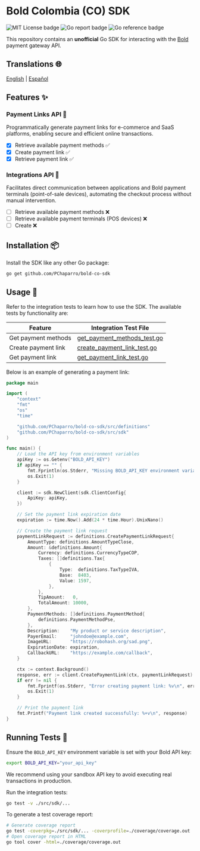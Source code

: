 <!-- filepath: /home/pacq/Documents/Github/Personal/bold-co-sdk/README.md -->

# Bold Colombia (CO) SDK

<div>
  <img src="https://img.shields.io/badge/License-MIT-green.svg" alt="MIT License badge" />
  <img src="https://goreportcard.com/badge/github.com/PChaparro/bold-co-sdk.svg" alt="Go report badge" />
  <img src="https://pkg.go.dev/badge/github.com/PChaparro/bold-co-sdk.svg" alt="Go reference badge" />
</div>

This repository contains an **unofficial** Go SDK for interacting with the [Bold](https://bold.co/) payment gateway API.

## Translations 🌐

[English](README.md) | [Español](docs/i18n/es/README.md)

## Features ✨

### Payment Links API 💸

Programmatically generate payment links for e-commerce and SaaS platforms, enabling secure and efficient online transactions.

- [x] Retrieve available payment methods ✅
- [x] Create payment link ✅
- [x] Retrieve payment link ✅

### Integrations API 🔌

Facilitates direct communication between applications and Bold payment terminals (point-of-sale devices), automating the checkout process without manual intervention.

- [ ] Retrieve available payment methods ❌
- [ ] Retrieve available payment terminals (POS devices) ❌
- [ ] Create ❌

## Installation 📦

Install the SDK like any other Go package:

```bash
go get github.com/PChaparro/bold-co-sdk
```

## Usage 🚀

Refer to the integration tests to learn how to use the SDK. The available tests by functionality are:

| Feature             | Integration Test File                                              |
| ------------------- | ------------------------------------------------------------------ |
| Get payment methods | [get_payment_methods_test.go](src/sdk/get_payment_methods_test.go) |
| Create payment link | [create_payment_link_test.go](src/sdk/create_payment_link_test.go) |
| Get payment link    | [get_payment_link_test.go](src/sdk/get_payment_link_data_test.go)       |

Below is an example of generating a payment link:

```go
package main

import (
	"context"
	"fmt"
	"os"
	"time"

	"github.com/PChaparro/bold-co-sdk/src/definitions"
	"github.com/PChaparro/bold-co-sdk/src/sdk"
)

func main() {
	// Load the API key from environment variables
	apiKey := os.Getenv("BOLD_API_KEY")
	if apiKey == "" {
		fmt.Fprintln(os.Stderr, "Missing BOLD_API_KEY environment variable")
		os.Exit(1)
	}

	client := sdk.NewClient(sdk.ClientConfig{
		ApiKey: apiKey,
	})

	// Set the payment link expiration date
	expiration := time.Now().Add(24 * time.Hour).UnixNano()

	// Create the payment link request
	paymentLinkRequest := definitions.CreatePaymentLinkRequest{
		AmountType: definitions.AmountTypeClose,
		Amount: &definitions.Amount{
			Currency: definitions.CurrencyTypeCOP,
			Taxes: []definitions.Tax{
				{
					Type:  definitions.TaxTypeIVA,
					Base:  8403,
					Value: 1597,
				},
			},
			TipAmount:   0,
			TotalAmount: 10000,
		},
		PaymentMethods: []definitions.PaymentMethod{
			definitions.PaymentMethodPse,
		},
		Description:    "My product or service description",
		PayerEmail:     "johndoe@example.com",
		ImageURL:       "https://robohash.org/sad.png",
		ExpirationDate: expiration,
		CallbackURL:    "https://example.com/callback",
	}

	ctx := context.Background()
	response, err := client.CreatePaymentLink(ctx, paymentLinkRequest)
	if err != nil {
		fmt.Fprintf(os.Stderr, "Error creating payment link: %v\n", err)
		os.Exit(1)
	}

	// Print the payment link
	fmt.Printf("Payment link created successfully: %+v\n", response)
}
```

## Running Tests 🧪

Ensure the `BOLD_API_KEY` environment variable is set with your Bold API key:

```bash
export BOLD_API_KEY="your_api_key"
```

We recommend using your sandbox API key to avoid executing real transactions in production.

Run the integration tests:

```bash
go test -v ./src/sdk/...
```

To generate a test coverage report:

```bash
# Generate coverage report
go test -coverpkg=./src/sdk/... -coverprofile=./coverage/coverage.out ./src/sdk/...
# Open coverage report in HTML
go tool cover -html=./coverage/coverage.out
```
